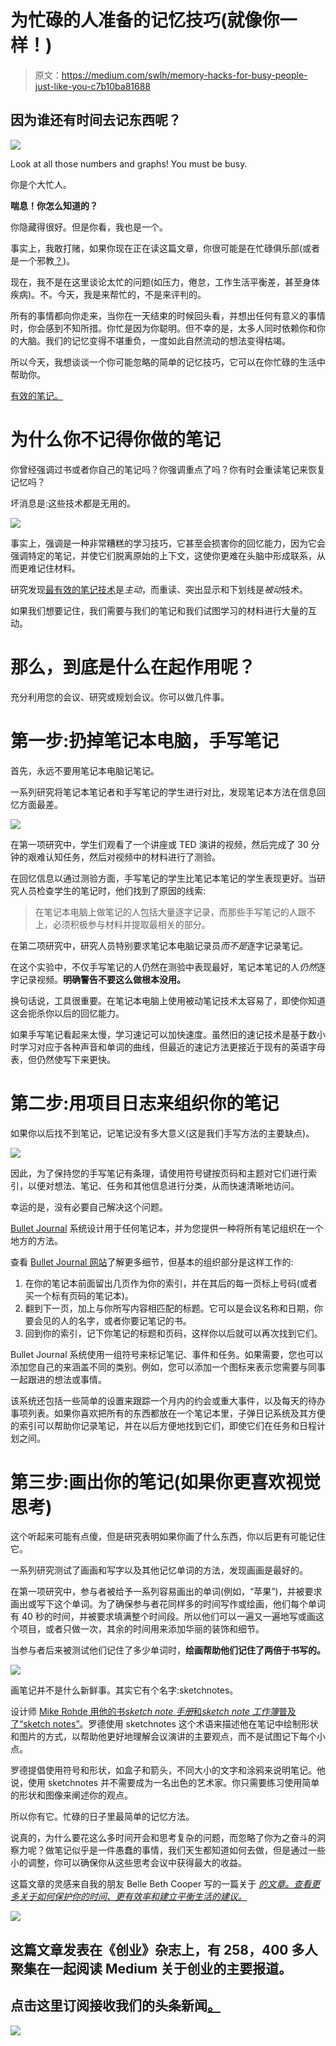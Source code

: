 # 为忙碌的人准备的记忆技巧(就像你一样！)

> 原文：<https://medium.com/swlh/memory-hacks-for-busy-people-just-like-you-c7b10ba81688>

## 因为谁还有时间去记东西呢？

![](img/4a5ff926d5e802fdcf3833be4b4ede4d.png)

Look at all those numbers and graphs! You must be busy.

你是个大忙人。

**喘息！你怎么知道的？**

你隐藏得很好。但是你看，我也是一个。

事实上，我敢打赌，如果你现在正在读这篇文章，你很可能是在忙碌俱乐部(或者是一个邪教[？](http://scottberkun.com/2010/the-cult-of-busy/))。

现在，我不是在这里谈论太忙的问题(如压力，倦怠，工作生活平衡差，甚至身体疾病)。不。今天，我是来帮忙的，不是来评判的。

所有的事情都向你走来，当你在一天结束的时候回头看，并想出任何有意义的事情时，你会感到不知所措。你忙是因为你聪明。但不幸的是，太多人同时依赖你和你的大脑。我们的记忆变得不堪重负，一度如此自然流动的想法变得枯竭。

所以今天，我想谈谈一个你可能忽略的简单的记忆技巧，它可以在你忙碌的生活中帮助你。

[有效的笔记。](http://blog.rescuetime.com/notes/)

# 为什么你不记得你做的笔记

你曾经强调过书或者你自己的笔记吗？你强调重点了吗？你有时会重读笔记来恢复记忆吗？

坏消息是:这些技术都是无用的。

![](img/639d1386cb710a208754048306af4aae.png)

事实上，强调是一种非常糟糕的学习技巧，它甚至会损害你的回忆能力，因为它会强调特定的笔记，并使它们脱离原始的上下文，这使你更难在头脑中形成联系，从而更难记住材料。

研究发现[最有效的笔记技术](http://theconversation.com/whats-the-best-most-effective-way-to-take-notes-41961)是*主动*，而重读、突出显示和下划线是*被动*技术。

如果我们想要记住，我们需要与我们的笔记和我们试图学习的材料进行大量的互动。

# 那么，到底是什么在起作用呢？

充分利用您的会议、研究或规划会议。你可以做几件事。

# 第一步:扔掉笔记本电脑，手写笔记

首先，永远不要用笔记本电脑记笔记。

一系列研究将笔记本笔记者和手写笔记的学生进行对比，发现笔记本方法在信息回忆方面最差。

![](img/fc4147ca594456505302fb7e8b0cdfb9.png)

在第一项研究中，学生们观看了一个讲座或 TED 演讲的视频，然后完成了 30 分钟的艰难认知任务，然后对视频中的材料进行了测验。

在回忆信息以通过测验方面，手写笔记的学生比笔记本笔记的学生表现更好。当研究人员检查学生的笔记时，他们找到了原因的线索:

> 在笔记本电脑上做笔记的人包括大量逐字记录，而那些手写笔记的人跟不上，必须积极参与材料并提取最相关的部分。

在第二项研究中，研究人员特别要求笔记本电脑记录员*而不是*逐字记录笔记。

在这个实验中，不仅手写笔记的人仍然在测验中表现最好，笔记本笔记的人*仍然*逐字记录视频。**明确警告不要这么做根本没用。**

换句话说，工具很重要。在笔记本电脑上使用被动笔记技术太容易了，即使你知道这会扼杀你以后的回忆能力。

如果手写笔记看起来太慢，学习速记可以加快速度。虽然旧的速记技术是基于数小时学习对应于各种声音和单词的曲线，但最近的速记方法更接近于现有的英语字母表，但仍然使写下来更快。

# 第二步:用项目日志来组织你的笔记

如果你以后找不到笔记，记笔记没有多大意义(这是我们手写方法的主要缺点)。

![](img/8ed072062be7f91396397b82d0b736a3.png)

因此，为了保持您的手写笔记有条理，请使用符号键按页码和主题对它们进行索引，以便对想法、笔记、任务和其他信息进行分类，从而快速清晰地访问。

幸运的是，没有必要自己解决这个问题。

[Bullet Journal](http://bulletjournal.com/) 系统设计用于任何笔记本，并为您提供一种将所有笔记组织在一个地方的方法。

查看 [Bullet Journal 网站](http://bulletjournal.com/)了解更多细节，但基本的组织部分是这样工作的:

1.  在你的笔记本前面留出几页作为你的索引，并在其后的每一页标上号码(或者买一个标有页码的笔记本)。
2.  翻到下一页，加上与你所写内容相匹配的标题。它可以是会议名称和日期，你要会见的人的名字，或者你要记笔记的书。
3.  回到你的索引，记下你笔记的标题和页码，这样你以后就可以再次找到它们。

Bullet Journal 系统使用一组符号来标记笔记、事件和任务。如果需要，您也可以添加您自己的来涵盖不同的类别。例如，您可以添加一个图标来表示您需要与同事一起跟进的想法或事情。

该系统还包括一些简单的设置来跟踪一个月内的约会或重大事件，以及每天的待办事项列表。如果你喜欢把所有的东西都放在一个笔记本里，子弹日记系统及其方便的索引可以帮助你记录笔记，并在以后方便地找到它们，即使它们在任务和日程计划之间。

# 第三步:画出你的笔记(如果你更喜欢视觉思考)

这个听起来可能有点傻，但是研究表明如果你画了什么东西，你以后更有可能记住它。

一系列研究测试了画画和写字以及其他记忆单词的方法，发现画画是最好的。

在第一项研究中，参与者被给予一系列容易画出的单词(例如，“苹果”)，并被要求画出或写下这个单词。为了确保参与者花同样多的时间写作或绘画，他们每个单词有 40 秒的时间，并被要求填满整个时间段。所以他们可以一遍又一遍地写或画这个项目，或者只做一次，其余的时间用来添加华丽的装饰和细节。

当参与者后来被测试他们记住了多少单词时，**绘画帮助他们记住了两倍于书写的。**

![](img/4db3d3623d2da461c6953f5f7a53f50c.png)

画笔记并不是什么新鲜事。其实它有个名字:sketchnotes。

设计师 [Mike Rohde 用他的书*sketch note 手册*和*sketch note 工作簿*普及了“sketch notes”](http://rohdesign.com/sketchnotes/)。罗德使用 sketchnotes 这个术语来描述他在笔记中绘制形状和图片的方式，以帮助他更好地理解会议演讲的主要观点，而不是试图记下每个小点。

罗德提倡使用符号和形状，如盒子和箭头，不同大小的文字和涂鸦来说明笔记。他说，使用 sketchnotes 并不需要成为一名出色的艺术家。你只需要练习使用简单的形状和图像来阐述你的观点。

所以你有它。忙碌的日子里最简单的记忆方法。

说真的，为什么要花这么多时间开会和思考复杂的问题，而忽略了你为之奋斗的洞察力呢？做笔记似乎是一件愚蠢的事情，我们天生都知道如何去做，但是通过一些小的调整，你可以确保你从这些思考会议中获得最大的收益。

这篇文章的灵感来自我的朋友 Belle Beth Cooper 写的一篇关于 [*的文章。查看更多关于如何保护你的时间、更有效率和建立平衡生活的建议。*](http://blog.rescuetime.com/notes/)

![](img/731acf26f5d44fdc58d99a6388fe935d.png)

## 这篇文章发表在《创业》杂志上，有 258，400 多人聚集在一起阅读 Medium 关于创业的主要报道。

## 点击这里订阅接收我们的头条新闻[。](http://growthsupply.com/the-startup-newsletter/)

![](img/731acf26f5d44fdc58d99a6388fe935d.png)